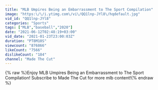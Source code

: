 ```yaml
---
title: "MLB Umpires Being an Embarrassment to The Sport Compilation"
image: "https:\/\/i.ytimg.com\/vi\/QQ1lnp-JYl8\/hqdefault.jpg"
vid_id: "QQ1lnp-JYl8"
categories: "Sports"
tags: ["MLB","baseball","2020"]
date: "2021-06-12T02:48:19+03:00"
vid_date: "2021-01-23T23:00:03Z"
duration: "PT8M10S"
viewcount: "876866"
likeCount: "7566"
dislikeCount: "184"
channel: "Made The Cut"
---
```

{% raw %}Enjoy MLB Umpires Being an Embarrassment to The Sport Compilation! Subscribe to Made The Cut for more mlb content!{% endraw %}
